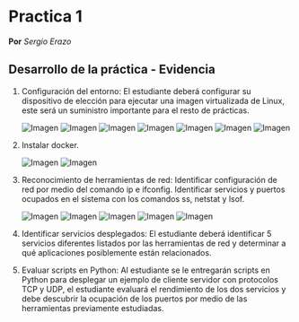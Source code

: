 # Practica 1
**Por** *Sergio Erazo*

## Desarrollo de la práctica - Evidencia
1. Configuración del entorno: El estudiante deberá configurar su dispositivo de elección para ejecutar una imagen virtualizada de Linux, este será un suministro    importante para el resto de prácticas.
   
   ![Imagen](https://github.com/sergioorteera/Informes_Practicas_IoT/blob/main/Practica_01/Imagenes/1.PNG?raw=true)
   ![Imagen](https://github.com/sergioorteera/Informes_Practicas_IoT/blob/main/Practica_01/Imagenes/2.PNG?raw=true)
   ![Imagen](https://github.com/sergioorteera/Informes_Practicas_IoT/blob/main/Practica_01/Imagenes/3.PNG?raw=true)
   ![Imagen](https://github.com/sergioorteera/Informes_Practicas_IoT/blob/main/Practica_01/Imagenes/4.PNG?raw=true)
   ![Imagen](https://github.com/sergioorteera/Informes_Practicas_IoT/blob/main/Practica_01/Imagenes/5.PNG?raw=true)
   ![Imagen](https://github.com/sergioorteera/Informes_Practicas_IoT/blob/main/Practica_01/Imagenes/6.PNG?raw=true)
   ![Imagen](https://github.com/sergioorteera/Informes_Practicas_IoT/blob/main/Practica_01/Imagenes/7.PNG?raw=true)

3. Instalar docker.
   
   ![Imagen](https://github.com/sergioorteera/Informes_Practicas_IoT/blob/main/Practica_01/Imagenes/8.PNG?raw=true)
   ![Imagen](https://github.com/sergioorteera/Informes_Practicas_IoT/blob/main/Practica_01/Imagenes/9.PNG?raw=true)

5. Reconocimiento de herramientas de red: Identificar configuración de red por medio del comando ip e ifconfig. Identificar servicios y puertos ocupados en el      sistema con los comandos ss, netstat y lsof.

   ![Imagen](https://github.com/sergioorteera/Informes_Practicas_IoT/blob/main/Practica_01/Imagenes/ip.PNG?raw=true)
   ![Imagen](https://github.com/sergioorteera/Informes_Practicas_IoT/blob/main/Practica_01/Imagenes/ifconfig.PNG?raw=true)
   ![Imagen](https://github.com/sergioorteera/Informes_Practicas_IoT/blob/main/Practica_01/Imagenes/ss.PNG?raw=true)
   ![Imagen](https://github.com/sergioorteera/Informes_Practicas_IoT/blob/main/Practica_01/Imagenes/netstat.PNG?raw=true)
   ![Imagen](https://github.com/sergioorteera/Informes_Practicas_IoT/blob/main/Practica_01/Imagenes/lsof.PNG?raw=true)

7. Identificar servicios desplegados: El estudiante deberá identificar 5 servicios diferentes listados por las herramientas de red y determinar a qué              aplicaciones posiblemente están relacionados.
8. Evaluar scripts en Python: Al estudiante se le entregarán scripts en Python para desplegar un ejemplo de cliente servidor con protocolos TCP y UDP, el          estudiante evaluará el rendimiento de los dos servicios y debe descubrir la ocupación de los puertos por medio de las herramientas previamente estudiadas.
